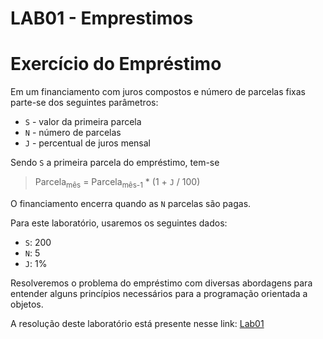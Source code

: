 # LAB01 - Emprestimos

# Exercício do Empréstimo

Em um financiamento com juros compostos e número de parcelas fixas parte-se dos seguintes parâmetros:
* `S` - valor da primeira parcela
* `N` - número de parcelas
* `J` - percentual de juros mensal

Sendo `S` a primeira parcela do empréstimo, tem-se

> Parcela<sub>mês</sub> = Parcela<sub>mês-1</sub> * (1 + `J` / 100)

O financiamento encerra quando as `N` parcelas são pagas.

Para este laboratório, usaremos os seguintes dados:
* `S`: 200
* `N`: 5
* `J`: 1%

Resolveremos o problema do empréstimo com diversas abordagens para entender alguns princípios necessários para a programação orientada a objetos.

A resolução deste laboratório está presente nesse link: [Lab01](https://github.com/gabrielmelo00/MC322/blob/main/Lab01/Notebooks/emprestimo01-ra216474.ipynb)
